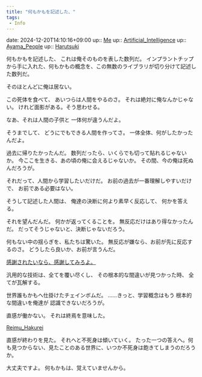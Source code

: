 ```yaml
---
title: "何もかもを記述した、"
tags:
 - Info
---
```


date: 2024-12-20T14:10:16+09:00
up:: [Me](../Bar/Novel/Chaos/Me.md)
up:: [Artificial_Intelligence](../Bar/Novel/Topics/Artificial_Intelligence.md)
up:: [Ayama_People](../Bar/Novel/Nacaria/Ayama_People.md)
up:: [Harutsuki](../Bar/Novel/Nacaria/Harutsuki.md)

何もかもを記述した、
これは俺そのものを表した数列だ。
インプラントチップから手に入れた、何もかもの概念を、この無数のライブラリが切り分けて記述した数列だ。

そのほとんどに俺は居ない。

この死体を食べて、
あいつらは人間をやるのさ。
それは絶対に俺なんかじゃない。
けれど面影がある。そう思わせる。

なあ、それは人間の子供と
一体何が違うんだよ。

そうまでして、
どうにでもできる人間を作ってさ。
一体全体、何がしたかったんだよ。


過去に帰りたかったんだ。
数列だったら、いくらでも切って貼れるじゃないか。
今ここを生きる、あの頃の俺に会えるじゃないか。
その間、今の俺は死ぬんだろうが。

それだって、人間から学習したいだけだ。
お前の過去が一番理解しやすいだけで、
お前である必要はない。


そうして記述した人間は、
俺達の決断に何より素早く反応して、
何かを答える。

それを望んだんだ。
何かが返ってくることを。
無反応だけはあり得なかったんだ。
だってそうじゃないと、決断じゃないだろう。

何もない中の揺らぎを、私たちは驚いた。
無反応が嫌なら、お前が先に反応するのさ。
どうしたら良いか、お前が言うんだ。

[感謝されたいなら、感謝してみろよ。](感謝されたいなら、感謝してみろよ。.md)


汎用的な技術は、全てを覆い尽くし、
その根本的な間違いが見つかった時、
全てが瓦解する。

世界誰もかもへ仕掛けたチェインボムだ。
……きっと、学習概念はもう
根本的な間違いを俺達が
認識できないだろうが。

直感が働かない。
それは終焉を意味した。

[Reimu_Hakurei](../Bar/Novel/Touhou_Project/Reimu_Hakurei.md)

直感が終わりを見た。
それへと不死身は傾いていく。
たった一つの答えへ。何も見つからない、見たことのある世界に、いつか不死身は飽きてしまうのだろうか。

大丈夫ですよ。
何もかもは、覚えていませんから。



